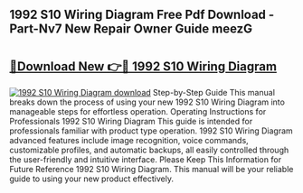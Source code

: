## 1992 S10 Wiring Diagram Free Pdf Download - Part-Nv7 New Repair Owner Guide meezG

# <h2><a href="http://dfjl27.blite.top/?on=1992+S10+Wiring+Diagram">🔗Download New 👉🔴 1992 S10 Wiring Diagram</a></h2>

[![1992 S10 Wiring Diagram download](https://i.imgur.com/lujVjoI.png)](http://dfjl27.blite.top/?on=1992+S10+Wiring+Diagram)
Step-by-Step Guide This manual breaks down the process of using your new 1992 S10 Wiring Diagram into manageable steps for effortless operation. Operating Instructions for Professionals 1992 S10 Wiring Diagram This guide is intended for professionals familiar with product type operation. 1992 S10 Wiring Diagram advanced features include image recognition, voice commands, customizable profiles, and automatic backups, all easily controlled through the user-friendly and intuitive interface. Please Keep This Information for Future Reference 1992 S10 Wiring Diagram. This manual will be your reliable guide to using your new product effectively.
